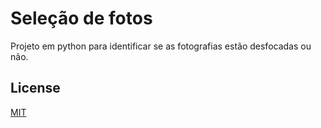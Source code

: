 # Seleção de fotos
Projeto em python para identificar se as fotografias estão desfocadas ou não.

## License
[MIT](https://choosealicense.com/licenses/mit/)